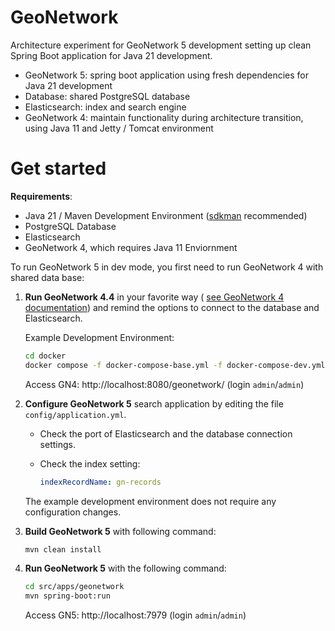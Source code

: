 # GeoNetwork

Architecture experiment for GeoNetwork 5 development setting up clean Spring Boot application for Java 21 development.

* GeoNetwork 5: spring boot application using fresh dependencies for Java 21 development
* Database: shared PostgreSQL database
* Elasticsearch: index and search engine
* GeoNetwork 4: maintain functionality during architecture transition, using Java 11 and Jetty / Tomcat environment

# Get started

**Requirements**:

- Java 21 / Maven Development Environment ([sdkman](https://sdkman.io) recommended)
- PostgreSQL Database
- Elasticsearch
- GeoNetwork 4, which requires Java 11 Enviornment

To run GeoNetwork 5 in dev mode, you first need to run GeoNetwork 4 with shared data base:

1. **Run GeoNetwork 4.4** in your favorite way ( [see GeoNetwork 4 documentation](https://github.com/geonetwork/core-geonetwork/tree/main/software_development#quickstart)) and remind the options to connect to the database and Elasticsearch.
   
   Example Development Environment:
   
   ```bash
   cd docker
   docker compose -f docker-compose-base.yml -f docker-compose-dev.yml up -d
   ```
   
   Access GN4: http://localhost:8080/geonetwork/ (login `admin`/`admin`)
   

2. **Configure GeoNetwork 5** search application by editing the file `config/application.yml`.
   
   * Check the port of Elasticsearch and the database connection settings. 

   * Check the index setting:
  
     ```yaml
     indexRecordName: gn-records
     ```
   
   The example development environment does not require any configuration changes.

3. **Build GeoNetwork 5** with following command:
   
   ```bash
   mvn clean install
   ```
   
   
3. **Run GeoNetwork 5** with the following command:

   ```bash
   cd src/apps/geonetwork
   mvn spring-boot:run
   ```
   
   Access GN5: http://localhost:7979 (login `admin`/`admin`)


